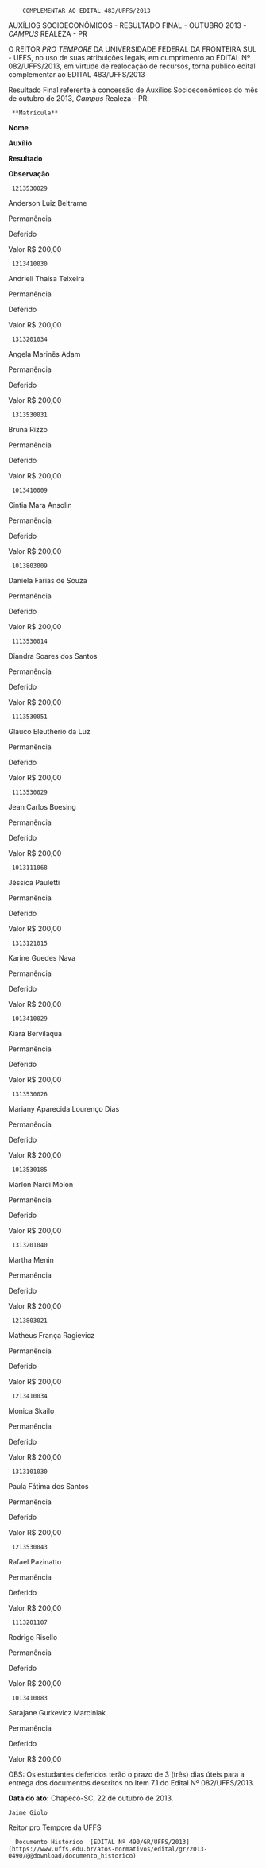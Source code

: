        COMPLEMENTAR AO EDITAL 483/UFFS/2013  

AUXÍLIOS SOCIOECONÔMICOS - RESULTADO FINAL - OUTUBRO 2013 - *CAMPUS* REALEZA - PR

 O REITOR *PRO TEMPORE* DA UNIVERSIDADE FEDERAL DA FRONTEIRA SUL - UFFS, no uso de suas atribuições legais, em cumprimento ao EDITAL Nº 082/UFFS/2013, em virtude de realocação de recursos, torna público edital complementar ao EDITAL 483/UFFS/2013

 Resultado Final referente à concessão de Auxílios Socioeconômicos do mês de outubro de 2013, *Campus* Realeza - PR.

     **Matrícula**

   **Nome**

   **Auxílio**

   **Resultado**

   **Observação**

     1213530029

   Anderson Luiz Beltrame

   Permanência

   Deferido

   Valor R$ 200,00

     1213410030

   Andrieli Thaisa Teixeira

   Permanência

   Deferido

   Valor R$ 200,00

     1313201034

   Angela Marinês Adam

   Permanência

   Deferido

   Valor R$ 200,00

     1313530031

   Bruna Rizzo

   Permanência

   Deferido

   Valor R$ 200,00

     1013410009

   Cintia Mara Ansolin

   Permanência

   Deferido

   Valor R$ 200,00

     1013803009

   Daniela Farias de Souza

   Permanência

   Deferido

   Valor R$ 200,00

     1113530014

   Diandra Soares dos Santos

   Permanência

   Deferido

   Valor R$ 200,00

     1113530051

   Glauco Eleuthério da Luz

   Permanência

   Deferido

   Valor R$ 200,00

     1113530029

   Jean Carlos Boesing

   Permanência

   Deferido

   Valor R$ 200,00

     1013111068

   Jéssica Pauletti

   Permanência

   Deferido

   Valor R$ 200,00

     1313121015

   Karine Guedes Nava

   Permanência

   Deferido

   Valor R$ 200,00

     1013410029

   Kiara Bervilaqua

   Permanência

   Deferido

   Valor R$ 200,00

     1313530026

   Mariany Aparecida Lourenço Dias

   Permanência

   Deferido

   Valor R$ 200,00

     1013530185

   Marlon Nardi Molon

   Permanência

   Deferido

   Valor R$ 200,00

     1313201040

   Martha Menin

   Permanência

   Deferido

   Valor R$ 200,00

     1213803021

   Matheus França Ragievicz

   Permanência

   Deferido

   Valor R$ 200,00

     1213410034

   Monica Skailo

   Permanência

   Deferido

   Valor R$ 200,00

     1313101030

   Paula Fátima dos Santos

   Permanência

   Deferido

   Valor R$ 200,00

     1213530043

   Rafael Pazinatto

   Permanência

   Deferido

   Valor R$ 200,00

     1113201107

   Rodrigo Risello

   Permanência

   Deferido

   Valor R$ 200,00

     1013410083

   Sarajane Gurkevicz Marciniak

   Permanência

   Deferido

   Valor R$ 200,00

      

 OBS: Os estudantes deferidos terão o prazo de 3 (três) dias úteis para a entrega dos documentos descritos no Item 7.1 do Edital Nº 082/UFFS/2013.

  

   **Data do ato:** Chapecó-SC, 22 de outubro de 2013.   
 

    Jaime Giolo   
 Reitor pro Tempore da UFFS 

      Documento Histórico  [EDITAL Nº 490/GR/UFFS/2013](https://www.uffs.edu.br/atos-normativos/edital/gr/2013-0490/@@download/documento_historico)     
      